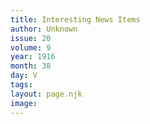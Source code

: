```yaml
---
title: Interesting News Items
author: Unknown
issue: 20
volume: 9
year: 1916
month: 38
day: V
tags:
layout: page.njk
image:
---
```

